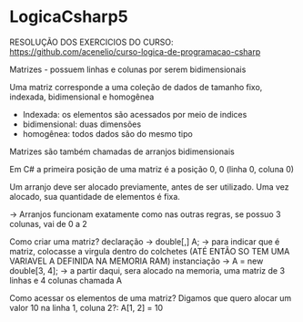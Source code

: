 # LogicaCsharp5

RESOLUÇÃO DOS EXERCICIOS DO CURSO: https://github.com/acenelio/curso-logica-de-programacao-csharp

Matrizes - possuem linhas e colunas por serem bidimensionais

Uma matriz corresponde a uma coleção de dados de tamanho fixo, indexada, bidimensional e homogênea

- Indexada: os elementos são acessados por meio de indices
- bidimensional: duas dimensões
- homogênea: todos dados são do mesmo tipo

Matrizes são também chamadas de arranjos bidimensionais

Em C# a primeira posição de uma matriz é a posição 0, 0 (linha 0, coluna 0)

Um arranjo deve ser alocado previamente, antes de ser utilizado. Uma vez alocado, sua quantidade de elementos é fixa.

-> Arranjos funcionam exatamente como nas outras regras, se possuo 3 colunas, vai de 0 a 2

Como criar uma matriz?
declaração -> double[,] A; -> para indicar que é matriz, colocasse a virgula dentro do colchetes (ATÉ ENTÃO SO TEM UMA VARIAVEL A DEFINIDA NA MEMORIA RAM)
instanciação -> A = new double[3, 4]; -> a partir daqui, sera alocado na memoria, uma matriz de 3 linhas e 4 colunas chamada A

Como acessar os elementos de uma matriz?
Digamos que quero alocar um valor 10 na linha 1, coluna 2?: A[1, 2] = 10 
